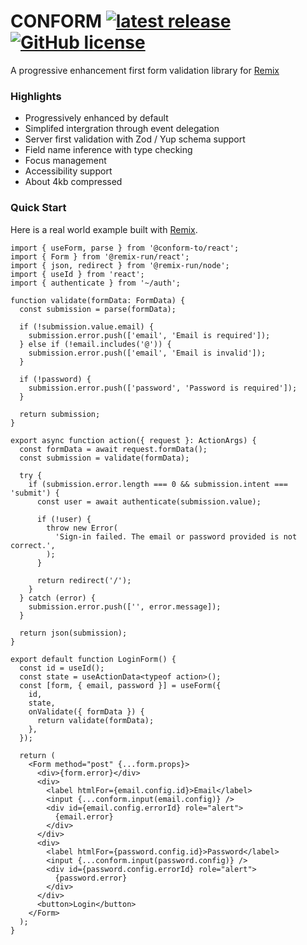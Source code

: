 # CONFORM [![latest release](https://img.shields.io/github/v/release/edmundhung/conform?display_name=tag&sort=semver&style=flat-square&labelColor=000&color=2a4233)](https://github.com/edmundhung/conform/releases) [![GitHub license](https://img.shields.io/github/license/edmundhung/conform?style=flat-square&labelColor=000&color=2a4233)](https://github.com/edmundhung/conform/blob/main/LICENSE)

A progressive enhancement first form validation library for [Remix](https://remix.run)

### Highlights

- Progressively enhanced by default
- Simplifed intergration through event delegation
- Server first validation with Zod / Yup schema support
- Field name inference with type checking
- Focus management
- Accessibility support
- About 4kb compressed

### Quick Start

Here is a real world example built with [Remix](https://remix.run).

```tsx
import { useForm, parse } from '@conform-to/react';
import { Form } from '@remix-run/react';
import { json, redirect } from '@remix-run/node';
import { useId } from 'react';
import { authenticate } from '~/auth';

function validate(formData: FormData) {
  const submission = parse(formData);

  if (!submission.value.email) {
    submission.error.push(['email', 'Email is required']);
  } else if (!email.includes('@')) {
    submission.error.push(['email', 'Email is invalid']);
  }

  if (!password) {
    submission.error.push(['password', 'Password is required']);
  }

  return submission;
}

export async function action({ request }: ActionArgs) {
  const formData = await request.formData();
  const submission = validate(formData);

  try {
    if (submission.error.length === 0 && submission.intent === 'submit') {
      const user = await authenticate(submission.value);

      if (!user) {
        throw new Error(
          'Sign-in failed. The email or password provided is not correct.',
        );
      }

      return redirect('/');
    }
  } catch (error) {
    submission.error.push(['', error.message]);
  }

  return json(submission);
}

export default function LoginForm() {
  const id = useId();
  const state = useActionData<typeof action>();
  const [form, { email, password }] = useForm({
    id,
    state,
    onValidate({ formData }) {
      return validate(formData);
    },
  });

  return (
    <Form method="post" {...form.props}>
      <div>{form.error}</div>
      <div>
        <label htmlFor={email.config.id}>Email</label>
        <input {...conform.input(email.config)} />
        <div id={email.config.errorId} role="alert">
          {email.error}
        </div>
      </div>
      <div>
        <label htmlFor={password.config.id}>Password</label>
        <input {...conform.input(password.config)} />
        <div id={password.config.errorId} role="alert">
          {password.error}
        </div>
      </div>
      <button>Login</button>
    </Form>
  );
}
```
